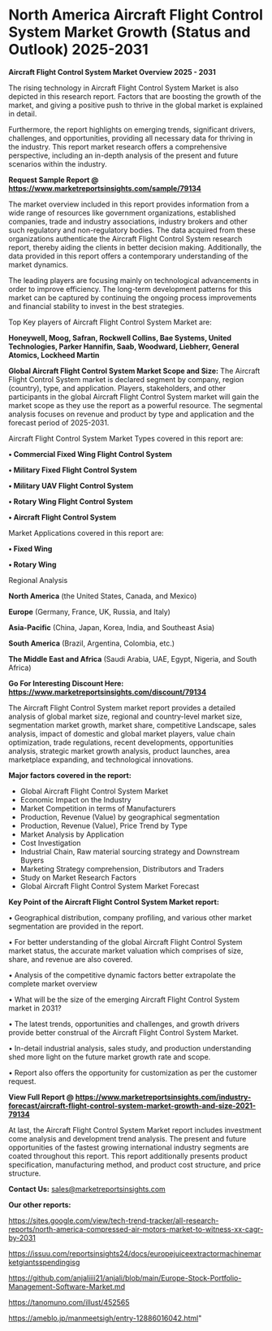 # North America Aircraft Flight Control System Market Growth (Status and Outlook) 2025-2031

<Strong> Aircraft Flight Control System Market Overview 2025 - 2031</strong>

The rising technology in Aircraft Flight Control System Market is also depicted in this research report. Factors that are boosting the growth of the market, and giving a positive push to thrive in the global market is explained in detail.

Furthermore, the report highlights on emerging trends, significant drivers, challenges, and opportunities, providing all necessary data for thriving in the industry. This report market research offers a comprehensive perspective, including an in-depth analysis of the present and future scenarios within the industry.

<strong>Request Sample Report @ <a href=https://www.marketreportsinsights.com/sample/79134>https://www.marketreportsinsights.com/sample/79134</a></strong>

The market overview included in this report provides information from a wide range of resources like government organizations, established companies, trade and industry associations, industry brokers and other such regulatory and non-regulatory bodies. The data acquired from these organizations authenticate the Aircraft Flight Control System research report, thereby aiding the clients in better decision making. Additionally, the data provided in this report offers a contemporary understanding of the market dynamics.

The leading players are focusing mainly on technological advancements in order to improve efficiency. The long-term development patterns for this market can be captured by continuing the ongoing process improvements and financial stability to invest in the best strategies.

Top Key players of Aircraft Flight Control System Market are:

<strong>Honeywell, Moog, Safran, Rockwell Collins, Bae Systems, United Technologies, Parker Hannifin, Saab, Woodward, Liebherr, General Atomics, Lockheed Martin</strong>

<strong><b>Global Aircraft Flight Control System Market Scope and Size:</b></strong>
The Aircraft Flight Control System market is declared segment by company, region (country), type, and application. Players, stakeholders, and other participants in the global Aircraft Flight Control System market will gain the market scope as they use the report as a powerful resource. The segmental analysis focuses on revenue and product by type and application and the forecast period of 2025-2031.

Aircraft Flight Control System Market Types covered in this report are:

<strong>• Commercial Fixed Wing Flight Control System

• Military Fixed Flight Control System

• Military UAV Flight Control System

• Rotary Wing Flight Control System

• Aircraft Flight Control System</strong>

Market Applications covered in this report are:

<strong>• Fixed Wing

• Rotary Wing</strong> 

Regional Analysis

<strong>North America</strong> (the United States, Canada, and Mexico)

<strong>Europe</strong> (Germany, France, UK, Russia, and Italy)

<strong>Asia-Pacific</strong> (China, Japan, Korea, India, and Southeast Asia)

<strong>South America</strong> (Brazil, Argentina, Colombia, etc.)

<strong>The Middle East and Africa</strong> (Saudi Arabia, UAE, Egypt, Nigeria, and South Africa)

<strong>Go For Interesting Discount Here: <a href=https://www.marketreportsinsights.com/discount/79134>https://www.marketreportsinsights.com/discount/79134</a></strong>

The Aircraft Flight Control System market report provides a detailed analysis of global market size, regional and country-level market size, segmentation market growth, market share, competitive Landscape, sales analysis, impact of domestic and global market players, value chain optimization, trade regulations, recent developments, opportunities analysis, strategic market growth analysis, product launches, area marketplace expanding, and technological innovations.

<strong><b>Major factors covered in the report:</b></strong>
<ul>
  <li>Global Aircraft Flight Control System Market </li>
  <li>Economic Impact on the Industry</li>
  <li>Market Competition in terms of Manufacturers</li>
  <li>Production, Revenue (Value) by geographical segmentation</li>
  <li>Production, Revenue (Value), Price Trend by Type</li>
  <li>Market Analysis by Application</li>
  <li>Cost Investigation</li>
  <li>Industrial Chain, Raw material sourcing strategy and Downstream Buyers</li>
  <li>Marketing Strategy comprehension, Distributors and Traders</li>
  <li>Study on Market Research Factors</li>
  <li>Global Aircraft Flight Control System Market Forecast</li>
</ul>

<strong><b>Key Point of the Aircraft Flight Control System Market report:</b></strong>

• Geographical distribution, company profiling, and various other market segmentation are provided in the report.

• For better understanding of the global Aircraft Flight Control System market status, the accurate market valuation which comprises of size, share, and revenue are also covered.

• Analysis of the competitive dynamic factors better extrapolate the complete market overview

• What will be the size of the emerging Aircraft Flight Control System market in 2031?

• The latest trends, opportunities and challenges, and growth drivers provide better construal of the Aircraft Flight Control System Market.

• In-detail industrial analysis, sales study, and production understanding shed more light on the future market growth rate and scope.

• Report also offers the opportunity for customization as per the customer request.

<strong><b>View Full Report @ <a href=https://www.marketreportsinsights.com/industry-forecast/aircraft-flight-control-system-market-growth-and-size-2021-79134>https://www.marketreportsinsights.com/industry-forecast/aircraft-flight-control-system-market-growth-and-size-2021-79134</a></b></strong>


At last, the Aircraft Flight Control System Market report includes investment come analysis and development trend analysis. The present and future opportunities of the fastest growing international industry segments are coated throughout this report. This report additionally presents product specification, manufacturing method, and product cost structure, and price structure.

<strong>Contact Us:</strong>
sales@marketreportsinsights.com

<strong>Our other reports:</strong>

<a href=https://sites.google.com/view/tech-trend-tracker/all-research-reports/north-america-compressed-air-motors-market-to-witness-xx-cagr-by-2031>https://sites.google.com/view/tech-trend-tracker/all-research-reports/north-america-compressed-air-motors-market-to-witness-xx-cagr-by-2031</a>

<a href=https://issuu.com/reportsinsights24/docs/europejuiceextractormachinemarketgiantsspendingisg>https://issuu.com/reportsinsights24/docs/europejuiceextractormachinemarketgiantsspendingisg</a>

<a href=https://github.com/anjaliiii21/anjali/blob/main/Europe-Stock-Portfolio-Management-Software-Market.md>https://github.com/anjaliiii21/anjali/blob/main/Europe-Stock-Portfolio-Management-Software-Market.md</a>

<a href=https://tanomuno.com/illust/452565>https://tanomuno.com/illust/452565</a>

<a href=https://ameblo.jp/manmeetsigh/entry-12886016042.html>https://ameblo.jp/manmeetsigh/entry-12886016042.html</a>"
